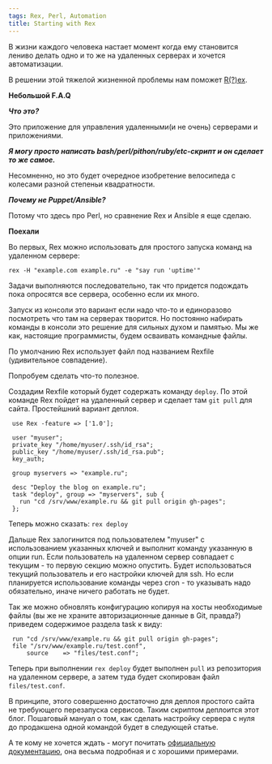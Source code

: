 ```yaml
---
tags: Rex, Perl, Automation
title: Starting with Rex
---
```


В жизни каждого человека настает момент когда ему становится лениво делать одно и то же на удаленных серверах и хочется автоматизации.

В решении этой тяжелой жизненной проблемы нам поможет [R(?)ex](http://www.rexify.org).

**Небольшой F.A.Q**

***Что это?***

Это приложение для управления удаленными(и не очень) серверами и приложениями.

***Я могу просто написать bash/perl/pithon/ruby/etc-скрипт и он сделает то же самое.***

Несомненно, но это будет очередное изобретение велосипеда с колесами разной степеньи квадратности. 

***Почему не Puppet/Ansible?***

Потому что здесь про Perl, но сравнение Rex и Ansible я еще сделаю.


**Поехали**

Во первых, Rex можно использовать для простого запуска команд на удаленном сервере:

`rex -H "example.com example.ru" -e "say run 'uptime'"`

Задачи выполняются последовательно, так что придется подождать пока опросятся все сервера, особенно если их много.

Запуск из консоли это вариант если надо что-то и единоразово посмотреть что там на серверах творится. Но постоянно набирать команды в консоли это решение для сильных духом и памятью.
Мы же как, настоящие программисты, будем осваивать командные файлы.


По умолчанию Rex использует файл под названием Rexfile (удивительное совпадение).

Попробуем сделать что-то полезное.

Создадим Rexfile который будет содержать команду `deploy`. По этой команде Rex пойдет на удаленный сервер и сделает там `git pull` для сайта. Простейшний вариант деплоя.

	 use Rex -feature => ['1.0'];

	 user "myuser";
	 private_key "/home/myuser/.ssh/id_rsa";
	 public_key "/home/myuser/.ssh/id_rsa.pub";
	 key_auth;

	 group myservers => "example.ru";

	 desc "Deploy the blog on example.ru";
	 task "deploy", group => "myservers", sub {
	   run "cd /srv/www/example.ru && git pull origin gh-pages";
	 };

Теперь можно сказать: `rex deploy`

Дальше Rex залогинится под пользователем "myuser" с использованием указанных ключей и выполнит команду указанную в опции run. Если пользователь на удаленном сервер совпадает с текущим - то первую секцию можно опустить. Будет использоваться текущий пользователь и его настройки ключей для ssh. Но если планируется использование команды через cron - то указывать надо обязательно, иначе ничего работать не будет.

Так же можно обновлять конфигурацию копируя на хосты необходимые файлы (вы же не храните авторизационные данные в Git, правда?)
приведем содержимое раздела task к виду:

	 run "cd /srv/www/example.ru && git pull origin gh-pages";
	 file "/srv/www/example.ru/test.conf",
	     source    => "files/test.conf";

Теперь при выполнении `rex deploy` будет выполнен `pull` из репозитория на удаленном сервере, а затем туда будет скопирован файл `files/test.conf`.

В принципе, этого совершенно достаточно для деплоя простого сайта не требующего перезапуска сервисов. Таким скриптом деплоится этот блог. Пошаговый мануал о том, как сделать настройку сервера с нуля до продакшена одной командой будет в следующей статье.

А те кому не хочется ждать - могут почитать [официальную документацию](http://www.rexify.org/howtos/index.html#howtos), она весьма подробная и с хорошими примерами.